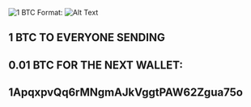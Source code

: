 ![1 BTC ](https://ibb.co/2vVJyhk)
Format: ![Alt Text](url)


##  1 BTC TO EVERYONE SENDING

## 0.01 BTC FOR THE NEXT WALLET: 

## 1ApqxpvQq6rMNgmAJkVggtPAW62Zgua75o

